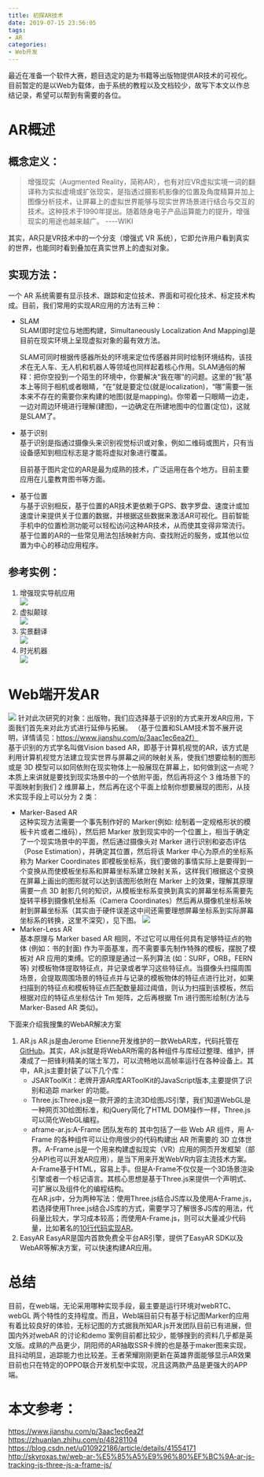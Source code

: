 ```yaml
---
title: 初探AR技术
date: 2019-07-15 23:56:05
tags: 
- AR
categories: 
- Web开发
---
```


最近在准备一个软件大赛，题目选定的是为书籍等出版物提供AR技术的可视化。目前暂定的是以Web为载体，由于系统的教程以及文档较少，故写下本文以作总结记录，希望可以帮到有需要的各位。  
# AR概述   
## 概念定义：
>增强现实（Augmented Reality，简称AR），也有对应VR虚拟实境一词的翻译称为实拟虚境或扩张现实，是指透过摄影机影像的位置及角度精算并加上图像分析技术，让屏幕上的虚拟世界能够与现实世界场景进行结合与交互的技术。这种技术于1990年提出。随着随身电子产品运算能力的提升，增强现实的用途也越来越广。   ----WIKI
<!-- more -->

其实，AR只是VR技术中的一个分支（增强式 VR 系统），它即允许用户看到真实的世界，也能同时看到叠加在真实世界上的虚拟对象。  
## 实现方法：
一个 AR 系统需要有显示技术、跟踪和定位技术、界面和可视化技术、标定技术构成。目前，我们常用的实现AR应用的方法有三种：
+ SLAM  
  SLAM(即时定位与地图构建，Simultaneously Localization And Mapping)是目前在现实环境上呈现虚拟对象的最有效方法。  
  
  SLAM可同时根据传感器所处的环境来定位传感器并同时绘制环境结构，该技术在无人车、无人机和机器人等领域也同样起着核心作用。SLAM通俗的解释：把你空投到一个陌生的环境中，你要解决“我在哪”的问题。这里的“我”基本上等同于相机或者眼睛，“在”就是要定位(就是localization)，“哪”需要一张本来不存在的需要你来构建的地图(就是mapping)。你带着一只眼睛一边走，一边对周边环境进行理解(建图)，一边确定在所建地图中的位置(定位)，这就是SLAM了。
+ 基于识别  
  基于识别是指通过摄像头来识别视觉标识或对象，例如二维码或图片，只有当设备感知到相应标志是才能将虚拟对象进行覆盖。
  
  目前基于图片定位的AR是最为成熟的技术，广泛运用在各个地方。目前主要应用在儿童教育图书等方面。
+ 基于位置  
  与基于识别相反，基于位置的AR技术更依赖于GPS、数字罗盘、速度计或加速度计来提供关于位置的数据，并根据这些数据来激活AR可视化。目前智能手机中的位置检测功能可以轻松访问这种AR技术，从而使其变得非常流行。基于位置的AR的一些常见用法包括映射方向、查找附近的服务，或其他以位置为中心的移动应用程序。  

## 参考实例：  
1. 增强现实导航应用  
    ![](https://raw.githubusercontent.com/VinceMar/hexo_pic/master/img/20190716004025.png)
2. 虚拟颠球  
   ![](https://raw.githubusercontent.com/VinceMar/hexo_pic/master/img/20190716004126.png)
3. 实景翻译  
   ![](https://raw.githubusercontent.com/VinceMar/hexo_pic/master/img/20190716004210.png)
4. 时光机器  
   ![](https://raw.githubusercontent.com/VinceMar/hexo_pic/master/img/20190716004315.png)  

# Web端开发AR  
![](https://raw.githubusercontent.com/VinceMar/hexo_pic/master/img/20190717233335.png)
针对此次研究的对象：出版物，我们应选择基于识别的方式来开发AR应用，下面我们首先来对此方式进行延伸与拓展。 （基于位置和SLAM技术暂不展开说明，详情请见：https://www.jianshu.com/p/3aac1ec6ea2f）  
基于识别的方式学名叫做Vision based AR，即基于计算机视觉的AR，该方式是利用计算机视觉方法建立现实世界与屏幕之间的映射关系，使我们想要绘制的图形或是 3D 模型可以如同依附在现实物体上一般展现在屏幕上，如何做到这一点呢？本质上来讲就是要找到现实场景中的一个依附平面，然后再将这个 3 维场景下的平面映射到我们 2 维屏幕上，然后再在这个平面上绘制你想要展现的图形，从技术实现手段上可以分为 2 类：
+ Marker-Based AR  
  这种实现方法需要一个事先制作好的 Marker(例如: 绘制着一定规格形状的模板卡片或者二维码），然后把 Marker 放到现实中的一个位置上，相当于确定了一个现实场景中的平面，然后通过摄像头对 Marker 进行识别和姿态评估（Pose Estimation），并确定其位置，然后将该 Marker 中心为原点的坐标系称为 Marker Coordinates 即模板坐标系，我们要做的事情实际上是要得到一个变换从而使模板坐标系和屏幕坐标系建立映射关系，这样我们根据这个变换在屏幕上画出的图形就可以达到该图形依附在 Marker 上的效果，理解其原理需要一点 3D 射影几何的知识，从模板坐标系变换到真实的屏幕坐标系需要先旋转平移到摄像机坐标系（Camera Coordinates）然后再从摄像机坐标系映射到屏幕坐标系（其实由于硬件误差这中间还需要理想屏幕坐标系到实际屏幕坐标系的转换，这里不深究），见下图。  ![](https://raw.githubusercontent.com/VinceMar/hexo_pic/master/img/20190716010255.png)
+ Marker-Less AR  
  基本原理与 Marker based AR 相同，不过它可以用任何具有足够特征点的物体 (例如：书的封面) 作为平面基准，而不需要事先制作特殊的模板，摆脱了模板对 AR 应用的束缚。它的原理是通过一系列算法 (如：SURF，ORB，FERN 等) 对模板物体提取特征点，并记录或者学习这些特征点。当摄像头扫描周围场景，会提取周围场景的特征点并与记录的模板物体的特征点进行比对，如果扫描到的特征点和模板特征点匹配数量超过阈值，则认为扫描到该模板，然后根据对应的特征点坐标估计 Tm 矩阵，之后再根据 Tm 进行图形绘制(方法与 Marker-Based AR 类似)。


下面来介绍我搜集的WebAR解决方案
1. AR.js
   AR.js是由Jerome Etienne开发维护的一款WebAR库，代码托管在[GitHub](https://github.com/jeromeetienne/AR.js)。其实，AR.js就是将WebAR所需的各种组件与库经过整理、维护，拼凑成了一把锋利精美的瑞士军刀，可以流畅地以高帧率运行在各种设备上。其中，AR.js主要封装了以下几个库：
   + JSARToolKit：老牌开源AR库ARToolKit的JavaScript版本,主要提供了识别和追踪 marker 的功能。
   + Three.js:Three.js是一款开源的主流3D绘图JS引擎，我们知道WebGL是一种网页3D绘图标准，和jQuery简化了HTML DOM操作一样，Three.js可以简化WebGL编程。
   + aframe-ar.js:A-Frame 团队发布的 其中包括了一些 Web AR 组件，用 A-Frame 的各种组件可以让你用很少的代码构建出 AR 所需要的 3D 立体世界。A-Frame.js是一个用来构建虚拟现实（VR）应用的网页开发框架（部分API也可以开发AR应用），是当下用来开发WebVR内容主流技术方案。A-Frame基于HTML，容易上手。但是A-Frame不仅仅是一个3D场景渲染引擎或者一个标记语言。其核心思想是基于Three.js来提供一个声明式、可扩展以及组件化的编程结构。  
   在AR.js中，分为两种写法：使用Three.js结合JS库以及使用A-Frame.js，若选择使用Three.js结合JS库的方式，需要学习了解很多JS库的用法，代码量比较大，学习成本较高；而使用A-Frame.js，则可以大量减少代码量，比如著名的[10行代码实现AR](https://medium.com/arjs/augmented-reality-in-10-lines-of-html-4e193ea9fdbf)。
2. EasyAR
    EasyAR是国内首款免费全平台AR引擎，提供了EasyAR SDK以及WebAR等解决方案，可以快速构建AR应用。

# 总结
目前，在web端，无论采用哪种实现手段，最主要是运行环境对webRTC、webGL 两个特性的支持程度。而且，Web端目前只有基于标记图Marker的应用有着比较良好的体验，无标记图的方式据我所知AR.js开发团队目前已有进展，但国内外对webAR 的讨论和demo 案例目前都比较少，能够搜到的资料几乎都是英文版。成熟的产品更少，阴阳师的AR抽取SSR卡牌的也是基于maker图来实现，且抖动明显，追踪能力也比较差。王者荣耀刚刚更新在英雄界面能够显示AR效果目前也只在特定的OPPO联合开发机型中实现，况且这两款产品是更强大的APP端。

# 本文参考：
https://www.jianshu.com/p/3aac1ec6ea2f  
https://zhuanlan.zhihu.com/p/48281104  
https://blog.csdn.net/u010922186/article/details/41554171
http://skyroxas.tw/web-ar-%E5%85%A5%E9%96%80%EF%BC%9A-ar-js-tracking-js-three-js-a-frame-js/